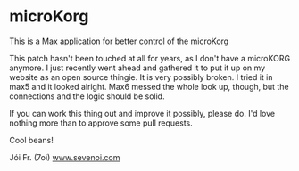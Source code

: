 microKorg
=========

This is a Max application for better control of the microKorg

This patch hasn't been touched at all for years, as I don't have a microKORG anymore.
I just recently went ahead and gathered it to put it up on my website as an open source thingie.
It is very possibly broken. I tried it in max5 and it looked alright. Max6 messed the whole look up, though, but the connections and the logic should be solid.

If you can work this thing out and improve it possibly, please do. I'd love nothing more than to approve some pull requests.

Cool beans!

Jói Fr. (7oi)
www.sevenoi.com
